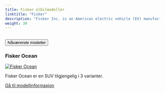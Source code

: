 ```yaml
---
title: Fisker elbilmodeller
linktitle: "Fisker"
description: "Fisker Inc. is an American electric vehicle (EV) manufacturer that was founded in 2016 by Henrik Fisker, a well-known automotive designer. The company is based in Manhattan Beach, California, and is focused on creating sustainable, electric mobility solutions."
weight: 30
---
```

<!-- markdownlint-disable MD033 -->
<!-- markdownlint-disable MD010 -->


<div class="accordion" id="accordionPanelsStayOpenExample">
    <div class="accordion-item">
        <h2 class="accordion-header">
            <button class="accordion-button" type="button" data-bs-toggle="collapse" data-bs-target="#panelsStayOpen-collapseOne" aria-expanded="true" aria-controls="panelsStayOpen-collapseOne">
                        Nåværende modeller
            </button>
        </h2>
        <div id="panelsStayOpen-collapseOne" class="accordion-collapse collapse show">
            <div class="accordion-body">
    <div class="container p-3 mb-4 bg-body-tertiary rounded border">
        <h3>Fisker Ocean</h3>
        <div class="row">
            <div class="col col-12 col-md-6">
                <a href="ocean">
                    <img src="https://media.evkx.net/multimedia/models/fisker/ocean/ocean_extreme/main_1_st.jpg" class="img-fluid" alt="Fisker Ocean" >
                </a>
            </div>
            <div class="col col-12 col-md-6"><p>
Fisker Ocean er en SUV tilgjengelig i 3 varianter.
</p>
	<a href="ocean/" class="btn btn-outline-primary" role="button">Gå til modellinformasjon</a>
		</div>
	</div>
</div>
        </div>
    </div>
</div></div>
